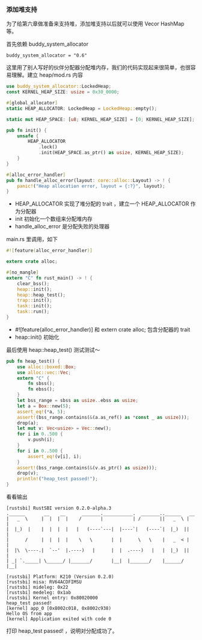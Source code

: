 ### 添加堆支持

为了给第六章做准备来支持堆，添加堆支持以后就可以使用 Vecor HashMap 等。

首先依赖 buddy_system_allocator 

```
buddy_system_allocator = "0.6"
```

这里用了别人写好的伙伴分配器分配堆内存，我们的代码实现起来很简单，也很容易理解。建立 heap/mod.rs 内容

```rust
use buddy_system_allocator::LockedHeap;
const KERNEL_HEAP_SIZE: usize = 0x30_0000;

#[global_allocator]
static HEAP_ALLOCATOR: LockedHeap = LockedHeap::empty();

static mut HEAP_SPACE: [u8; KERNEL_HEAP_SIZE] = [0; KERNEL_HEAP_SIZE];

pub fn init() {
    unsafe {
        HEAP_ALLOCATOR
            .lock()
            .init(HEAP_SPACE.as_ptr() as usize, KERNEL_HEAP_SIZE);
    }
}

#[alloc_error_handler]
pub fn handle_alloc_error(layout: core::alloc::Layout) -> ! {
    panic!("Heap allocation error, layout = {:?}", layout);
}
```

- HEAP_ALLOCATOR 实现了堆分配的 trait ，建立一个 HEAP_ALLOCATOR 作为分配器
- init 初始化一个数组来分配堆内存
- handle_alloc_error 是分配失败的处理器

main.rs 里调用，如下

```rust
#![feature(alloc_error_handler)]

extern crate alloc;

#[no_mangle]
extern "C" fn rust_main() -> ! {
    clear_bss();
    heap::init();
    heap::heap_test();
    trap::init();
    task::init();
    task::run();
}
```

- #![feature(alloc_error_handler)] 和 extern crate alloc; 包含分配器的 trait 
- heap::init() 初始化

最后使用 heap::heap_test() 测试测试～

```rust
pub fn heap_test() {
    use alloc::boxed::Box;
    use alloc::vec::Vec;
    extern "C" {
        fn sbss();
        fn ebss();
    }
    let bss_range = sbss as usize..ebss as usize;
    let a = Box::new(5);
    assert_eq!(*a, 5);
    assert!(bss_range.contains(&(a.as_ref() as *const _ as usize)));
    drop(a);
    let mut v: Vec<usize> = Vec::new();
    for i in 0..500 {
        v.push(i);
    }
    for i in 0..500 {
        assert_eq!(v[i], i);
    }
    assert!(bss_range.contains(&(v.as_ptr() as usize)));
    drop(v);
    println!("heap_test passed!");
}
```

看看输出

```
[rustsbi] RustSBI version 0.2.0-alpha.3
.______       __    __      _______.___________.  _______..______   __
|   _  \     |  |  |  |    /       |           | /       ||   _  \ |  |
|  |_)  |    |  |  |  |   |   (----`---|  |----`|   (----`|  |_)  ||  |
|      /     |  |  |  |    \   \       |  |      \   \    |   _  < |  |
|  |\  \----.|  `--'  |.----)   |      |  |  .----)   |   |  |_)  ||  |
| _| `._____| \______/ |_______/       |__|  |_______/    |______/ |__|

[rustsbi] Platform: K210 (Version 0.2.0)
[rustsbi] misa: RV64ACDFIMSU
[rustsbi] mideleg: 0x22
[rustsbi] medeleg: 0x1ab
[rustsbi] Kernel entry: 0x80020000
heap_test passed!
[kernel] app_0 [0x8002c018, 0x8002c938)
Hello OS from app
[kernel] Application exited with code 0
```

打印 heap_test passed! ，说明对分配成功了。
